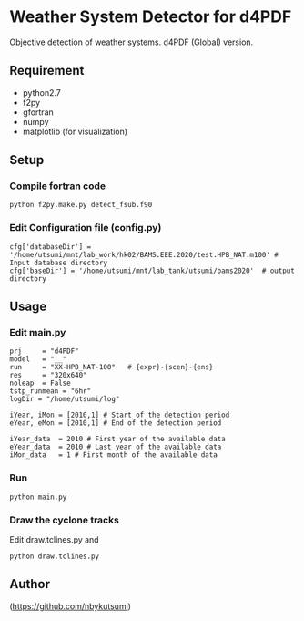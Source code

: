 Weather System Detector for d4PDF
====

Objective detection of weather systems.
d4PDF (Global) version.

## Requirement
- python2.7
- f2py
- gfortran
- numpy
- matplotlib (for visualization)
## Setup

### Compile fortran code
```
python f2py.make.py detect_fsub.f90
```
### Edit Configuration file (config.py)
```
cfg['databaseDir'] = '/home/utsumi/mnt/lab_work/hk02/BAMS.EEE.2020/test.HPB_NAT.m100' # Input database directory
cfg['baseDir'] = '/home/utsumi/mnt/lab_tank/utsumi/bams2020'  # output directory
```

## Usage
### Edit main.py
```
prj     = "d4PDF"
model   = "__"
run     = "XX-HPB_NAT-100"   # {expr}-{scen}-{ens}
res     = "320x640"
noleap  = False
tstp_runmean = "6hr"
logDir = "/home/utsumi/log"

iYear, iMon = [2010,1] # Start of the detection period
eYear, eMon = [2010,1] # End of the detection period

iYear_data  = 2010 # First year of the available data
eYear_data  = 2010 # Last year of the available data
iMon_data   = 1 # First month of the available data
```
### Run
```
python main.py
```

### Draw the cyclone tracks
Edit draw.tclines.py and
```
python draw.tclines.py
```

## Author
(https://github.com/nbykutsumi)
